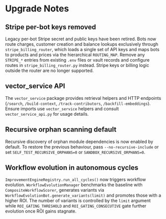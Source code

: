 # Upgrade Notes

## Stripe per-bot keys removed

Legacy per-bot Stripe secret and public keys have been retired. Bots now route
charges, customer creation and balance lookups exclusively through
`stripe_billing_router`, which loads a single set of API keys and maps bots to
products and prices via the hierarchical `ROUTING_MAP`. Remove any `STRIPE_*`
entries from existing `.env` files or vault records and configure routes in
`stripe_billing_router.py` instead.  Stripe keys or billing logic outside the
router are no longer supported.

## vector_service API

The `vector_service` package provides retrieval helpers and HTTP endpoints
(`/search`, `/build-context`, `/track-contributors`,
`/backfill-embeddings`). Ensure imports use `vector_service` helpers and
consult `vector_service_api.py` for usage details.

## Recursive orphan scanning default

Recursive discovery of orphan module dependencies is now enabled by default.
To restore the previous behaviour, pass `--no-recursive-include` or set
`SELF_TEST_RECURSIVE_ORPHANS=0` or `SANDBOX_RECURSIVE_ORPHANS=0`.

## Workflow evolution in autonomous cycles

`ImprovementEngineRegistry.run_all_cycles()` now triggers workflow evolution.
`WorkflowEvolutionManager` benchmarks the baseline with
`CompositeWorkflowScorer`, generates variants via
`WorkflowEvolutionBot.generate_variants(limit)` and promotes those with a higher
ROI. The number of variants is controlled by the `limit` argument while
`ROI_GATING_THRESHOLD` and `ROI_GATING_CONSECUTIVE` gate further evolution once
ROI gains stagnate.
